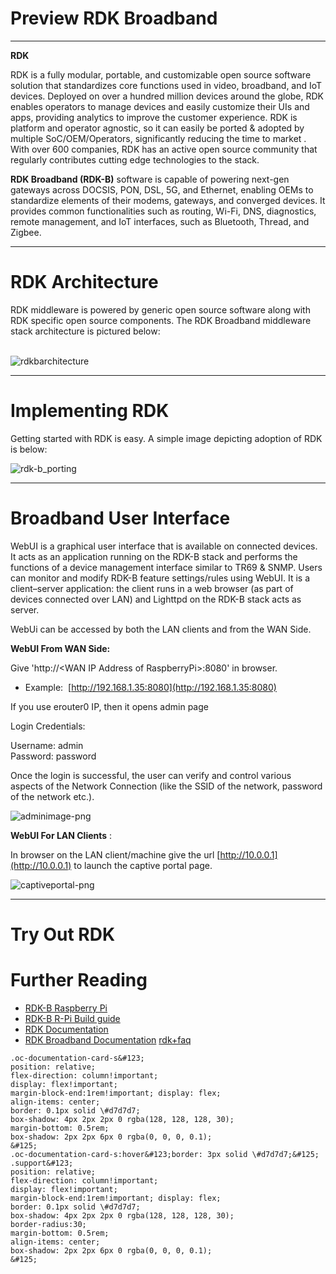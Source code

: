 # Preview RDK Broadband

------------------------------------------------------------------------

  

**RDK**

RDK is a fully modular, portable, and customizable open source software solution that standardizes core functions used in video, broadband, and IoT devices. Deployed on over a hundred million devices around the globe, RDK enables operators to manage devices and easily customize their UIs and apps, providing analytics to improve the customer experience. RDK is platform and operator agnostic, so it can easily be ported & adopted by multiple SoC/OEM/Operators, significantly reducing the time to market
. With over 600 companies, RDK has an active open source community that regularly contributes cutting edge technologies to the stack.

**RDK Broadband (RDK-B)**
software is capable of powering next-gen gateways across DOCSIS, PON, DSL, 5G, and Ethernet, enabling OEMs to standardize elements of their modems, gateways, and converged devices. It provides common functionalities such as routing, Wi-Fi, DNS, diagnostics, remote management, and IoT interfaces, such as Bluetooth, Thread, and Zigbee.

------------------------------------------------------------------------

# RDK Architecture

RDK middleware is powered by generic open source software along with RDK specific open source components. The RDK
Broadband middleware stack architecture is pictured below:

                                                                                                 
![rdkbarchitecture](./preview-rdk-broadband-images/rdkbarchitecture.png)

------------------------------------------------------------------------

# Implementing RDK

Getting started with RDK is easy. A simple image depicting adoption of RDK is below:

![rdk-b_porting](./preview-rdk-broadband-images/rdk-b_porting.png)

------------------------------------------------------------------------

# Broadband User Interface

WebUI is a graphical user interface that is available on connected devices. It acts as an application running on the RDK-B stack and performs the functions of a device management interface similar to TR69 & SNMP. Users can monitor and modify RDK-B feature settings/rules using WebUI. It is a client–server application: the client runs in a web browser (as part of devices connected over LAN) and Lighttpd on the RDK-B stack acts as server.

WebUi can be accessed by both the LAN clients and from the WAN Side.

**WebUI From WAN Side:**

Give 'http://&lt;WAN IP Address of RaspberryPi&gt;:8080' in browser.

-   Example: 
    [http://192.168.1.35:8080](http://192.168.1.35:8080)

If you use erouter0 IP, then it opens admin page

Login Credentials:

Username: admin  
Password: password

Once the login is successful, the user can verify and control various aspects of the Network Connection (like the SSID of the network, password of the network etc.).

![adminimage-png](./preview-rdk-broadband-images/adminimage-png)

**WebUI For LAN Clients**
:

In browser on the LAN client/machine give the url
[http://10.0.0.1](http://10.0.0.1)
to launch the
captive portal page.

![captiveportal-png](./preview-rdk-broadband-images/captiveportal-png)

------------------------------------------------------------------------

# Try Out RDK

# Further Reading

-   [RDK-B Raspberry Pi](https://wiki.rdkcentral.com/display/RDK/RDK-B+Raspberry+Pi)
-   [RDK-B R-Pi Build guide](https://wiki.rdkcentral.com/display/RDK/RDK-B+R-Pi+Build+guide)
-   [RDK Documentation](https://wiki.rdkcentral.com/display/RDK/RDK+Documentation)
-   [RDK Broadband Documentation](https://wiki.rdkcentral.com/display/RDK/RDK+Broadband+Documentation)
[rdk+faq](https://wiki.rdkcentral.com/display/RDK/RDK+FAQ)

```
.oc-documentation-card-s&#123;
position: relative;
flex-direction: column!important;
display: flex!important;
margin-block-end:1rem!important; display: flex;
align-items: center;
border: 0.1px solid \#d7d7d7;
box-shadow: 4px 2px 2px 0 rgba(128, 128, 128, 30);
margin-bottom: 0.5rem;
box-shadow: 2px 2px 6px 0 rgba(0, 0, 0, 0.1);
&#125;
.oc-documentation-card-s:hover&#123;border: 3px solid \#d7d7d7;&#125;
.support&#123;
position: relative;
flex-direction: column!important;
display: flex!important;
margin-block-end:1rem!important; display: flex;
border: 0.1px solid \#d7d7d7;
box-shadow: 4px 2px 2px 0 rgba(128, 128, 128, 30);
border-radius:30;
margin-bottom: 0.5rem;
align-items: center;
box-shadow: 2px 2px 6px 0 rgba(0, 0, 0, 0.1);
&#125;
```
